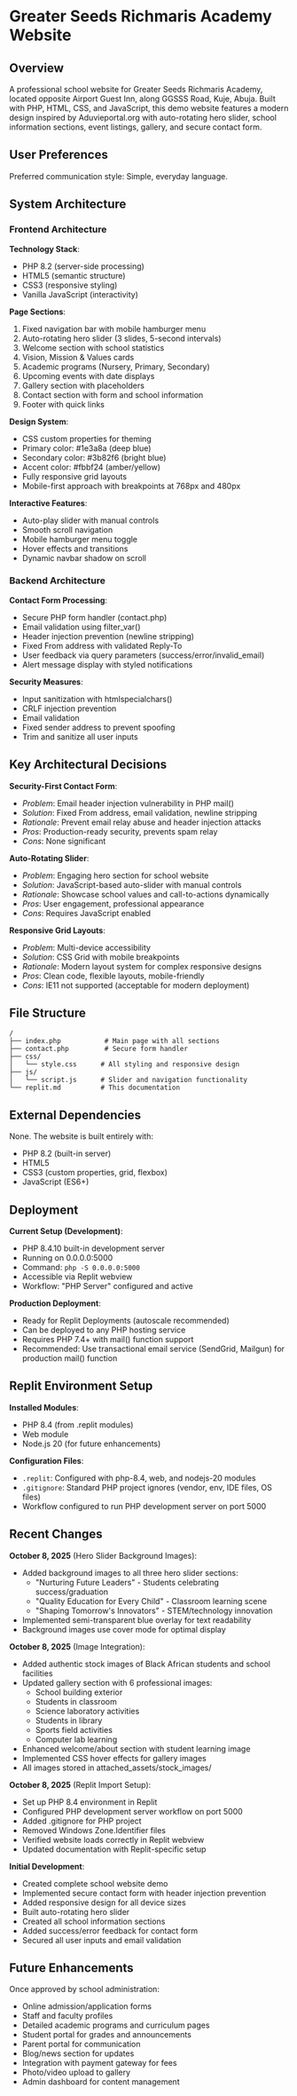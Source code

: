 # Greater Seeds Richmaris Academy Website

## Overview

A professional school website for Greater Seeds Richmaris Academy, located opposite Airport Guest Inn, along GGSSS Road, Kuje, Abuja. Built with PHP, HTML, CSS, and JavaScript, this demo website features a modern design inspired by Aduvieportal.org with auto-rotating hero slider, school information sections, event listings, gallery, and secure contact form.

## User Preferences

Preferred communication style: Simple, everyday language.

## System Architecture

### Frontend Architecture

**Technology Stack**:
- PHP 8.2 (server-side processing)
- HTML5 (semantic structure)
- CSS3 (responsive styling)
- Vanilla JavaScript (interactivity)

**Page Sections**:
1. Fixed navigation bar with mobile hamburger menu
2. Auto-rotating hero slider (3 slides, 5-second intervals)
3. Welcome section with school statistics
4. Vision, Mission & Values cards
5. Academic programs (Nursery, Primary, Secondary)
6. Upcoming events with date displays
7. Gallery section with placeholders
8. Contact section with form and school information
9. Footer with quick links

**Design System**:
- CSS custom properties for theming
- Primary color: #1e3a8a (deep blue)
- Secondary color: #3b82f6 (bright blue)
- Accent color: #fbbf24 (amber/yellow)
- Fully responsive grid layouts
- Mobile-first approach with breakpoints at 768px and 480px

**Interactive Features**:
- Auto-play slider with manual controls
- Smooth scroll navigation
- Mobile hamburger menu toggle
- Hover effects and transitions
- Dynamic navbar shadow on scroll

### Backend Architecture

**Contact Form Processing**:
- Secure PHP form handler (contact.php)
- Email validation using filter_var()
- Header injection prevention (newline stripping)
- Fixed From address with validated Reply-To
- User feedback via query parameters (success/error/invalid_email)
- Alert message display with styled notifications

**Security Measures**:
- Input sanitization with htmlspecialchars()
- CRLF injection prevention
- Email validation
- Fixed sender address to prevent spoofing
- Trim and sanitize all user inputs

## Key Architectural Decisions

**Security-First Contact Form**:
- *Problem*: Email header injection vulnerability in PHP mail()
- *Solution*: Fixed From address, email validation, newline stripping
- *Rationale*: Prevent email relay abuse and header injection attacks
- *Pros*: Production-ready security, prevents spam relay
- *Cons*: None significant

**Auto-Rotating Slider**:
- *Problem*: Engaging hero section for school website
- *Solution*: JavaScript-based auto-slider with manual controls
- *Rationale*: Showcase school values and call-to-actions dynamically
- *Pros*: User engagement, professional appearance
- *Cons*: Requires JavaScript enabled

**Responsive Grid Layouts**:
- *Problem*: Multi-device accessibility
- *Solution*: CSS Grid with mobile breakpoints
- *Rationale*: Modern layout system for complex responsive designs
- *Pros*: Clean code, flexible layouts, mobile-friendly
- *Cons*: IE11 not supported (acceptable for modern deployment)

## File Structure

```
/
├── index.php           # Main page with all sections
├── contact.php         # Secure form handler
├── css/
│   └── style.css      # All styling and responsive design
├── js/
│   └── script.js      # Slider and navigation functionality
└── replit.md          # This documentation
```

## External Dependencies

None. The website is built entirely with:
- PHP 8.2 (built-in server)
- HTML5
- CSS3 (custom properties, grid, flexbox)
- JavaScript (ES6+)

## Deployment

**Current Setup (Development)**:
- PHP 8.4.10 built-in development server
- Running on 0.0.0.0:5000
- Command: `php -S 0.0.0.0:5000`
- Accessible via Replit webview
- Workflow: "PHP Server" configured and active

**Production Deployment**:
- Ready for Replit Deployments (autoscale recommended)
- Can be deployed to any PHP hosting service
- Requires PHP 7.4+ with mail() function support
- Recommended: Use transactional email service (SendGrid, Mailgun) for production mail() function

## Replit Environment Setup

**Installed Modules**:
- PHP 8.4 (from .replit modules)
- Web module
- Node.js 20 (for future enhancements)

**Configuration Files**:
- `.replit`: Configured with php-8.4, web, and nodejs-20 modules
- `.gitignore`: Standard PHP project ignores (vendor, env, IDE files, OS files)
- Workflow configured to run PHP development server on port 5000

## Recent Changes

**October 8, 2025** (Hero Slider Background Images):
- Added background images to all three hero slider sections:
  - "Nurturing Future Leaders" - Students celebrating success/graduation
  - "Quality Education for Every Child" - Classroom learning scene
  - "Shaping Tomorrow's Innovators" - STEM/technology innovation
- Implemented semi-transparent blue overlay for text readability
- Background images use cover mode for optimal display

**October 8, 2025** (Image Integration):
- Added authentic stock images of Black African students and school facilities
- Updated gallery section with 6 professional images:
  - School building exterior
  - Students in classroom
  - Science laboratory activities
  - Students in library
  - Sports field activities
  - Computer lab learning
- Enhanced welcome/about section with student learning image
- Implemented CSS hover effects for gallery images
- All images stored in attached_assets/stock_images/

**October 8, 2025** (Replit Import Setup):
- Set up PHP 8.4 environment in Replit
- Configured PHP development server workflow on port 5000
- Added .gitignore for PHP project
- Removed Windows Zone.Identifier files
- Verified website loads correctly in Replit webview
- Updated documentation with Replit-specific setup

**Initial Development**:
- Created complete school website demo
- Implemented secure contact form with header injection prevention
- Added responsive design for all device sizes
- Built auto-rotating hero slider
- Created all school information sections
- Added success/error feedback for contact form
- Secured all user inputs and email validation

## Future Enhancements

Once approved by school administration:
- Online admission/application forms
- Staff and faculty profiles
- Detailed academic programs and curriculum pages
- Student portal for grades and announcements
- Parent portal for communication
- Blog/news section for updates
- Integration with payment gateway for fees
- Photo/video upload to gallery
- Admin dashboard for content management
